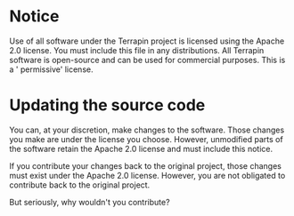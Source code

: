 # Notice

Use of all software under the Terrapin project is licensed using the Apache 2.0
license. You must include this file in any distributions. All Terrapin software
is open-source and can be used for commercial purposes. This is a '
permissive' license.

# Updating the source code

You can, at your discretion, make changes to the software. Those changes you
make are under the license you choose. However, unmodified parts of the software
retain the Apache 2.0 license and must include this notice.

If you contribute your changes back to the original project, those changes must
exist under the Apache 2.0 license. However, you are not obligated to contribute
back to the original project.

But seriously, why wouldn't you contribute? 